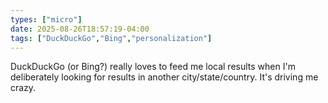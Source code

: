 ```yaml
---
types: ["micro"]
date: 2025-08-26T18:57:19-04:00
tags: ["DuckDuckGo","Bing","personalization"]
---
```

DuckDuckGo (or Bing?) really loves to feed me local results when I'm deliberately looking for results in another city/state/country. It's driving me crazy.
